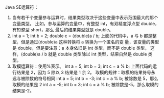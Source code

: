 Java SE运算符：
1. 当有若干个变量参与运算时，结果类型取决于这些变量中表示范围最大的那个变量类型。
   比如，参与运算的变量中，有整型 int，有双精度浮点型 double，有短整型 short，那么
   最后的结果类型就是 double。
2. int a = 1;
   int b = 2;
   double c = (double)a / b;
   上面的代码中，a 与 b 都是整型，但是通过(double)a 这种转换将 a 转换为一个匿名的变
   量，该变量的类型是 double，但是要注意：a 本身依旧是 int 类型，而不是 double 类型，
   这样，(double)a / b 就是 double 类型除以 int 类型，结果自然是 double 类型。
3. 取模运算符：使用%表示。
   int a = 5;
   int b = 3;
   int c = a % b;
   上面代码的运行结果是 2，因为 5 除以 3 结果是 1 余 2。
   取模的规律：取模的结果符号永远与被除数的符号相同
   int a = 5;
   int b = -3;
   int c = a % b;
   被除数是 5，那么取模的结果是 2
   int a = -5;
   int b = 3;
   int c = a % b;
   被除数是-5，那么取模的结果是-2。



